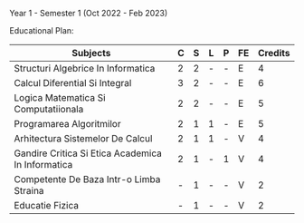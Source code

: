 Year 1 - Semester 1 (Oct 2022 - Feb 2023)

Educational Plan:

|             Subjects                             | C | S | L | P | FE | Credits |
| ------------------------------------------------ |---|---|---|---|----|---------|
| Structuri Algebrice In Informatica               | 2 | 2 | - | - | E  |    4    |
| Calcul Diferential Si Integral                   | 3 | 2 | - | - | E  |    6    |
| Logica Matematica Si Computatiionala             | 2 | 2 | - | - | E  |    5    |
| Programarea Algoritmilor                         | 2 | 1 | 1 | - | E  |    5    |
| Arhitectura Sistemelor De Calcul                 | 2 | 1 | 1 | - | V  |    4    |
| Gandire Critica Si Etica Academica In Informatica| 2 | 1 | - | 1 | V  |    4    |
| Competente De Baza Intr-o Limba Straina          | - | 1 | - | - | V  |    2    |
| Educatie Fizica                                  | - | 1 | - | - | V  |    2    |

